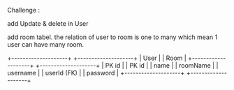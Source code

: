 Challenge :

add Update & delete in User 

add room tabel.
the relation of user to room is one to many which mean 1 user can have many room.

+--------------------+      +--------------------+
|       User         |      |        Room        |
+--------------------+      +--------------------+
| PK  id             |      | PK  id             |
|     name           |      |     roomName       |
|     username       |      |     userId (FK)    |
|     password       |      +--------------------+
+--------------------+
